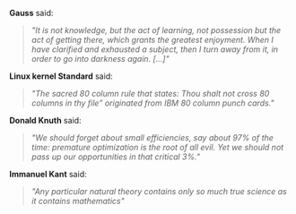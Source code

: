 
**Gauss** said:
> *"It is not knowledge, but the act of learning, not possession but the act of getting there, which grants the greatest enjoyment. When I have clarified and exhausted a subject, then I turn away from it, in order to go into darkness again. [...]"*

**Linux kernel Standard** said:
> *"The sacred 80 column rule that states: Thou shalt not cross 80 columns in thy file” originated from IBM 80 column punch cards."*

**Donald Knuth** said:
> *"We should forget about small efficiencies, say about 97% of the time: premature optimization is the root of all evil. Yet we should not pass up our opportunities in that critical 3%."*

**Immanuel Kant** said:
> *"Any particular natural theory contains only so much true science as it contains mathematics"*
